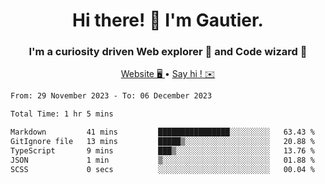 <h1 align="center">Hi there! 👋 I'm Gautier.</h1>
<h3 align="center">I'm a curiosity driven Web explorer 🚀 and Code wizard 🧙</h3>

<p align="center">
  <a href="https://xisabla.github.io/">Website 🖥️ </a> •
  <a href="mailto:xisabla.dev@gmail.com">Say hi ! ✉️</a>
</p>

<!--START_SECTION:waka-->

```txt
From: 29 November 2023 - To: 06 December 2023

Total Time: 1 hr 5 mins

Markdown         41 mins         ████████████████░░░░░░░░░   63.43 %
GitIgnore file   13 mins         █████▒░░░░░░░░░░░░░░░░░░░   20.88 %
TypeScript       9 mins          ███▒░░░░░░░░░░░░░░░░░░░░░   13.76 %
JSON             1 min           ▒░░░░░░░░░░░░░░░░░░░░░░░░   01.88 %
SCSS             0 secs          ░░░░░░░░░░░░░░░░░░░░░░░░░   00.04 %
```

<!--END_SECTION:waka-->
